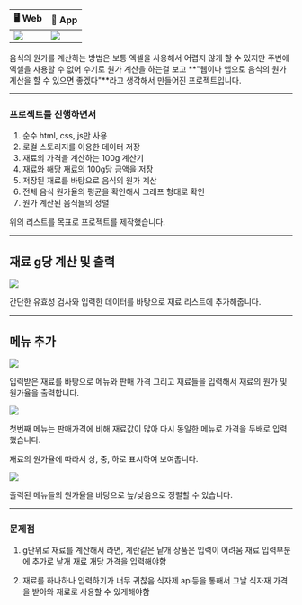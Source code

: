 |🖥️ Web|📱 App|
|-|-|
|![](https://velog.velcdn.com/images/duboo/post/0b3cc2fb-7a5f-4cc1-83ce-7ab9c756a30a/image.png)|![](https://velog.velcdn.com/images/duboo/post/9e0e07e7-55cc-4194-bfa3-9e384286b823/image.png)|

음식의 원가를 계산하는 방법은 보통 엑셀을 사용해서 어렵지 않게 할 수 있지만 주변에 엑셀을 사용할 수 없어 수기로 원가 계산을 하는걸 보고 **"웹이나 앱으로 음식의 원가 계산을 할 수 있으면 좋겠다"**라고 생각해서 만들어진 프로젝트입니다.  

---

### 프로젝트를 진행하면서
1. 순수 html, css, js만 사용
2. 로컬 스토리지를 이용한 데이터 저장
3. 재료의 가격을 계산하는 100g 계산기
4. 재료와 해당 재료의 100g당 금액을 저장
5. 저장된 재료를 바탕으로 음식의 원가 계산
6. 전체 음식 원가율의 평균을 확인해서 그래프 형태로 확인
7. 원가 계산된 음식들의 정렬

위의 리스트를 목표로 프로젝트를 제작했습니다.

---

## 재료 g당 계산 및 출력

![](https://velog.velcdn.com/images/duboo/post/b924b2f6-597e-4afa-bfce-156b10a5558b/image.gif)

간단한 유효성 검사와 입력한 데이터를 바탕으로 재료 리스트에 추가해줍니다.

---

## 메뉴 추가
![](https://velog.velcdn.com/images/duboo/post/59fb811b-39a8-48e1-b57b-3077bae6226b/image.gif)

입력받은 재료를 바탕으로 메뉴와 판매 가격 그리고 재료들을 입력해서 재료의 원가 및 원가율을 출력합니다.

![](https://velog.velcdn.com/images/duboo/post/72ddedfa-4880-40d3-a59d-7796d8d29a86/image.gif)

첫번째 메뉴는 판매가격에 비해 재료값이 많아 다시 동일한 메뉴로 가격을 두배로 입력했습니다.

재료의 원가율에 따라서 상, 중, 하로 표시하여 보여줍니다.

![](https://velog.velcdn.com/images/duboo/post/fae5fdc5-94da-48a4-b071-ba47482a2f4b/image.gif)

출력된 메뉴들의 원가율을 바탕으로 높/낮음으로 정렬할 수 있습니다.

---

### 문제점

1. g단위로 재료를 계산해서 라면, 계란같은 낱개 상품은 입력이 어려움
재료 입력부분에 추가로 낱개 재료 개당 가격을 입력해야함

2. 재료를 하나하나 입력하기가 너무 귀찮음
식자제 api등을 통해서 그날 식자재 가격을 받아와 재료로 사용할 수 있게해야함

